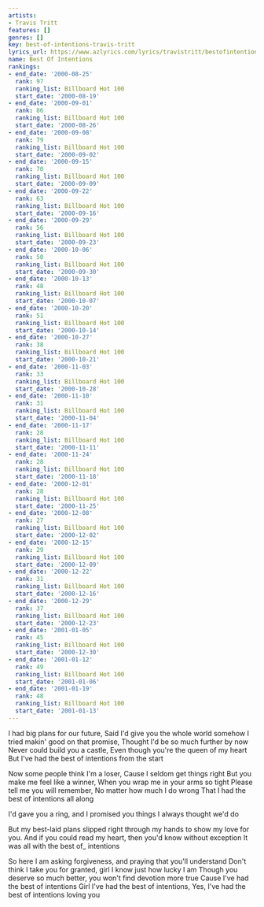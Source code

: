 ```yaml
---
artists:
- Travis Tritt
features: []
genres: []
key: best-of-intentions-travis-tritt
lyrics_url: https://www.azlyrics.com/lyrics/travistritt/bestofintentions.html
name: Best Of Intentions
rankings:
- end_date: '2000-08-25'
  rank: 97
  ranking_list: Billboard Hot 100
  start_date: '2000-08-19'
- end_date: '2000-09-01'
  rank: 86
  ranking_list: Billboard Hot 100
  start_date: '2000-08-26'
- end_date: '2000-09-08'
  rank: 79
  ranking_list: Billboard Hot 100
  start_date: '2000-09-02'
- end_date: '2000-09-15'
  rank: 70
  ranking_list: Billboard Hot 100
  start_date: '2000-09-09'
- end_date: '2000-09-22'
  rank: 63
  ranking_list: Billboard Hot 100
  start_date: '2000-09-16'
- end_date: '2000-09-29'
  rank: 56
  ranking_list: Billboard Hot 100
  start_date: '2000-09-23'
- end_date: '2000-10-06'
  rank: 50
  ranking_list: Billboard Hot 100
  start_date: '2000-09-30'
- end_date: '2000-10-13'
  rank: 48
  ranking_list: Billboard Hot 100
  start_date: '2000-10-07'
- end_date: '2000-10-20'
  rank: 51
  ranking_list: Billboard Hot 100
  start_date: '2000-10-14'
- end_date: '2000-10-27'
  rank: 38
  ranking_list: Billboard Hot 100
  start_date: '2000-10-21'
- end_date: '2000-11-03'
  rank: 33
  ranking_list: Billboard Hot 100
  start_date: '2000-10-28'
- end_date: '2000-11-10'
  rank: 31
  ranking_list: Billboard Hot 100
  start_date: '2000-11-04'
- end_date: '2000-11-17'
  rank: 28
  ranking_list: Billboard Hot 100
  start_date: '2000-11-11'
- end_date: '2000-11-24'
  rank: 28
  ranking_list: Billboard Hot 100
  start_date: '2000-11-18'
- end_date: '2000-12-01'
  rank: 28
  ranking_list: Billboard Hot 100
  start_date: '2000-11-25'
- end_date: '2000-12-08'
  rank: 27
  ranking_list: Billboard Hot 100
  start_date: '2000-12-02'
- end_date: '2000-12-15'
  rank: 29
  ranking_list: Billboard Hot 100
  start_date: '2000-12-09'
- end_date: '2000-12-22'
  rank: 31
  ranking_list: Billboard Hot 100
  start_date: '2000-12-16'
- end_date: '2000-12-29'
  rank: 37
  ranking_list: Billboard Hot 100
  start_date: '2000-12-23'
- end_date: '2001-01-05'
  rank: 45
  ranking_list: Billboard Hot 100
  start_date: '2000-12-30'
- end_date: '2001-01-12'
  rank: 49
  ranking_list: Billboard Hot 100
  start_date: '2001-01-06'
- end_date: '2001-01-19'
  rank: 48
  ranking_list: Billboard Hot 100
  start_date: '2001-01-13'
---
```


I had big plans for our future,
Said I'd give you the whole world somehow
I tried makin' good on that promise,
Thought I'd be so much further by now
Never could build you a castle,
Even though you're the queen of my heart
But I've had the best of intentions from the start

Now some people think I'm a loser,
Cause I seldom get things right
But you make me feel like a winner,
When you wrap me in your arms so tight
Please tell me you will remember,
No matter how much I do wrong
That I had the best of intentions all along


I'd gave you a ring, and I promised you things
I always thought we'd do

But my best-laid plans slipped right through my hands
to show my love for you.
And if you could read my heart,
then you'd know without exception
It was all with the best of_ intentions


So here I am asking forgiveness,
and praying that you'll understand
Don't think I take you for granted,
girl I know just how lucky I am
Though you deserve so much better,
you won't find devotion more true
Cause I've had the best of intentions
Girl I've had the best of intentions,
Yes, I've had the best of intentions
loving you



